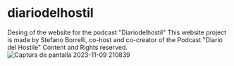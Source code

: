 # diariodelhostil
Desing of the website for the podcast "Diariodelhostil"
This website project is made by Stefano Borrelli, co-host and co-creator of the Podcast "Diario del Hostile" Content and Rights reserved.
![Captura de pantalla 2023-11-09 210839](https://github.com/Goleo87/diariodelhostil/assets/143517073/8d6b5327-8e43-4be2-9d61-94f08c996a27)
